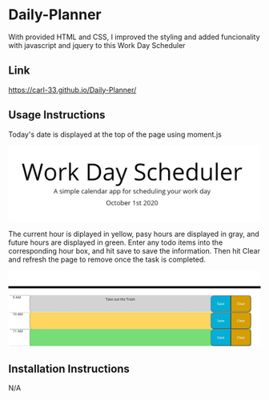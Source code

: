 # Daily-Planner

With provided HTML and CSS, I improved the styling and added funcionality with javascript and jquery to this Work Day Scheduler

## Link

https://carl-33.github.io/Daily-Planner/

## Usage Instructions

Today's date is displayed at the top of the page using moment.js

![Image of Date](Assets/Capture1.JPG)

The current hour is diplayed in yellow, pasy hours are displayed in gray, and future hours are displayed in green.  Enter any todo items into the corresponding hour box, and hit save to save the information. Then hit Clear and refresh the page to remove once the task is completed. 

![Image of Planner](Assets/Capture2.JPG)

## Installation Instructions

N/A
